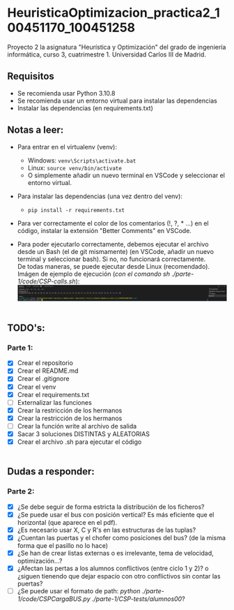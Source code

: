# HeuristicaOptimizacion_practica2_100451170_100451258

Proyecto 2 la asignatura "Heurística y Optimización" del grado de ingeniería informática, curso 3, cuatrimestre 1. Universidad Carlos III de Madrid.

## Requisitos

- Se recomienda usar Python 3.10.8
- Se recomienda usar un entorno virtual para instalar las dependencias
- Instalar las dependencias (en requirements.txt)

## Notas a leer:

- Para entrar en el virtualenv (venv):

  - Windows: `venv\Scripts\activate.bat`
  - Linux: `source venv/bin/activate`
  - O simplemente añadir un nuevo terminal en VSCode y seleccionar el entorno virtual.
- Para instalar las dependencias (una vez dentro del venv):

  - `pip install -r requirements.txt`
- Para ver correctamente el color de los comentarios (!, ?, * ...) en el código, instalar la extensión "Better Comments" en VSCode.
- Para poder ejecutarlo correctamente, debemos ejecutar el archivo desde un Bash (el de git mismamente) (en VSCode, añadir un nuevo terminal y seleccionar bash). Si no, no funcionará correctamente.
  <br/>De todas maneras, se puede ejecutar desde Linux (recomendado).<br/> Imágen de ejemplo de ejecución (*con el comando sh ./parte-1/code/CSP-calls.sh*):<br/>
  ![1669374620519](image/README/1669374620519.png)
<br/><br/>

## TODO's:
### Parte 1:
- [X] Crear el repositorio
- [X] Crear el README.md
- [X] Crear el .gitignore
- [X] Crear el venv
- [X] Crear el requirements.txt
- [ ] Externalizar las funciones
- [X] Crear la restricción de los hermanos
- [X] Crear la restricción de los hermanos
- [ ] Crear la función write al archivo de salida
- [X] Sacar 3 soluciones DISTINTAS y ALEATORIAS
- [X] Crear el archivo .sh para ejecutar el código
<br/><br/>

## Dudas a responder:
### Parte 2:
- [X] ¿Se debe seguir de forma estricta la distribución de los ficheros?
- [X] ¿Se puede usar el bus con posición vertical? Es más eficiente que el horizontal (que aparece en el pdf).
- [X] ¿Es necesario usar X, C y R's en las estructuras de las tuplas?
- [X] ¿Cuentan las puertas y el chofer como posiciones del bus? (de la misma forma que el pasillo no lo hace)
- [X] ¿Se han de crear listas externas o es irrelevante, tema de velocidad, optimización...?
- [X] ¿Afectan las pertas a los alumnos conflictivos (entre ciclo 1 y 2)? o ¿siguen tienendo que dejar espacio con otro conflictivos sin contar las puertas?
- [ ] ¿Se puede usar el formato de path: *python ./parte-1/code/CSPCargaBUS.py ./parte-1/CSP-tests/alumnos00*?
